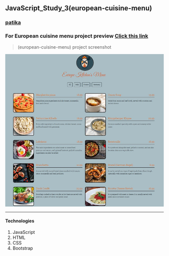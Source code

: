 ## JavaScript_Study_3(european-cuisine-menu)
### [patika](https://academy.patika.dev/tr/profile)
### For European cuisine menu project preview [Click  this link](https://kaderergin.github.io/JavaScript/Javascript_Study_3/) 

> (european-cuisine-menu) project screenshot

![european-cuisine-menu-project](https://github.com/KaderErgin/JavaScript/blob/master/Javascript_Study_3/img/menu.jpg)

<hr>

#### Technologies
1. JavaScript
1. HTML
1. CSS
1. Bootstrap
